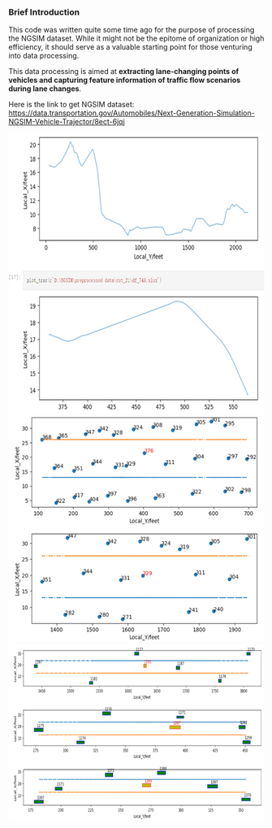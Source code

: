 ### Brief Introduction

This code was written quite some time ago for the purpose of processing the NGSIM dataset. While it might not be the epitome of organization or high efficiency, it should serve as a valuable starting point for those venturing into data processing.

This data processing is aimed at **extracting lane-changing points of vehicles and capturing feature information of traffic flow scenarios during lane changes**.

Here is the link to get NGSIM dataset: https://data.transportation.gov/Automobiles/Next-Generation-Simulation-NGSIM-Vehicle-Trajector/8ect-6jqj

<div align=center><img width="550" height="550" src="https://github.com/YimingShu-teay/utils-for-NGSIM-data-process/blob/main/fig/fig2.png"/></div>

<div align=center><img width="550" height="450" src="https://github.com/YimingShu-teay/utils-for-NGSIM-data-process/blob/main/fig/fig3.png"/></div>

<div align=center><img width="650" height="350" src="https://github.com/YimingShu-teay/utils-for-NGSIM-data-process/blob/main/fig/fig1.png"/></div>


